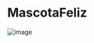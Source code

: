 # MascotaFeliz
![image](https://github.com/JonathanREV2003/MascotaFeliz/assets/99297546/a9702a10-2eec-4955-b878-fd9375c5d40d)
